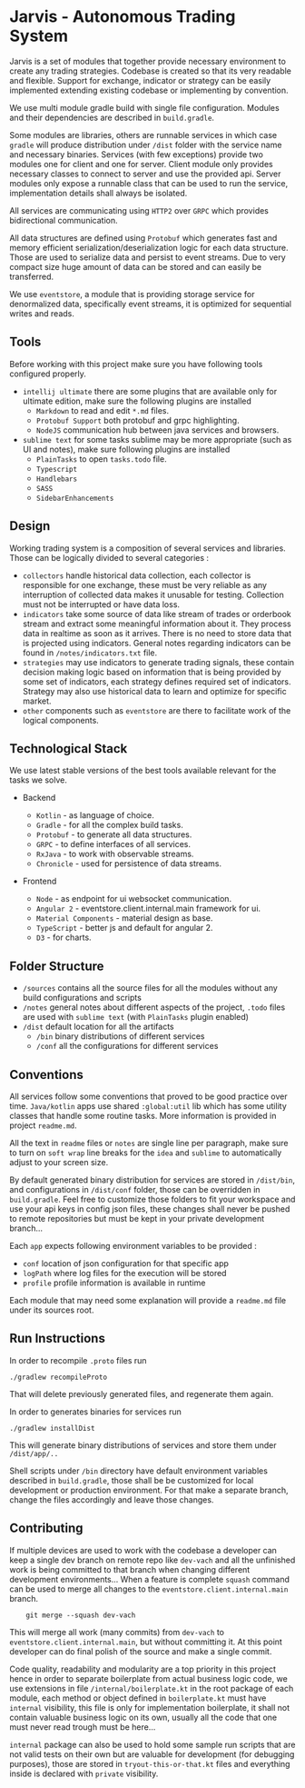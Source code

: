 # Jarvis - Autonomous Trading System

Jarvis is a set of modules that together provide necessary environment to create any trading strategies. Codebase is created so that its very readable and flexible. Support for exchange, indicator or strategy can be easily implemented extending existing codebase or implementing by convention.

We use multi module gradle build with single file configuration. Modules and their dependencies are described in `build.gradle`.

Some modules are libraries, others are runnable services in which case `gradle` will produce distribution under `/dist` folder with the service name and necessary binaries. Services (with few exceptions) provide two modules one for client and one for server. Client module only provides necessary classes to connect to server and use the provided api. Server modules only expose a runnable class that can be used to run the service, implementation details shall always be isolated.

All services are communicating using `HTTP2` over `GRPC` which provides bidirectional communication.

All data structures are defined using `Protobuf` which generates fast and memory efficient serialization/deserialization logic for each data structure. Those are used to serialize data and persist to event streams. Due to very compact size huge amount of data can be stored and can easily be transferred.

We use `eventstore`, a module that is providing storage service for denormalized data, specifically event streams, it is optimized for sequential writes and reads.


## Tools

Before working with this project make sure you have following tools configured properly.
* `intellij ultimate` there are some plugins that are available only for ultimate edition,
make sure the following plugins are installed
    * `Markdown` to read and edit `*.md` files.
    * `Protobuf Support` both protobuf and grpc highlighting.
    * `NodeJS` communication hub between java services and browsers.
* `sublime text` for some tasks sublime may be more appropriate (such as UI and notes), make sure following plugins are installed
    * `PlainTasks` to open `tasks.todo` file.
    * `Typescript`
    * `Handlebars`
    * `SASS`
    * `SidebarEnhancements`


## Design


 Working trading system is a composition of several services and libraries. Those can be logically divided to several categories :

 * `collectors` handle historical data collection, each collector is responsible for one exchange, these must be very reliable as any interruption of collected data makes it unusable for testing. Collection must not be interrupted or have data loss.
 * `indicators` take some source of data like stream of trades or orderbook stream and extract some meaningful information about it. They process data in realtime as soon as it arrives. There is no need to store data that is projected using indicators. General notes regarding indicators can be found in `/notes/indicators.txt` file.
 * `strategies` may use indicators to generate trading signals, these contain decision making logic based on information that is being provided by some set of indicators, each strategy defines required set of indicators. Strategy may also use historical data to learn and optimize for specific market.
 * `other` components such as `eventstore` are there to facilitate work of the logical components.


## Technological Stack


We use latest stable versions of the best tools available relevant for the tasks we solve.

* Backend
    * `Kotlin` - as language of choice.
    * `Gradle` - for all the complex build tasks.
    * `Protobuf` - to generate all data structures.
    * `GRPC` - to define interfaces of all services.
    * `RxJava` - to work with observable streams.
    * `Chronicle` - used for persistence of data streams.

* Frontend
    * `Node` - as endpoint for ui websocket communication.
    * `Angular 2` - eventstore.client.internal.main framework for ui.
    * `Material Components` - material design as base.
    * `TypeScript` - better js and default for angular 2.
    * `D3` - for charts.


## Folder Structure


* `/sources` contains all the source files for all the modules without any build configurations and scripts
* `/notes` general notes about different aspects of the project, `.todo` files
are used with `sublime text` (with `PlainTasks` plugin enabled)
* `/dist` default location for all the artifacts
    * `/bin` binary distributions of different services
    * `/conf` all the configurations for different services


## Conventions

All services follow some conventions that proved to be good practice over time. `Java/kotlin` apps use shared `:global:util` lib which has some utility classes that handle some routine tasks. More information is provided in project `readme.md`.

All the text in `readme` files or `notes` are single line per paragraph, make sure to turn on `soft wrap` line breaks for the `idea` and `sublime` to automatically adjust to your screen size.

By default generated binary distribution for services are stored in `/dist/bin`, and configurations in `/dist/conf` folder, those can be overridden in `build.gradle`. Feel free to customize those folders to fit your workspace and use your api keys in config json files, these changes shall never be pushed to remote repositories but must be kept in your private development branch...

Each `app` expects following environment variables to be provided :
* `conf` location of json configuration for that specific app
* `logPath` where log files for the execution will be stored
* `profile` profile information is available in runtime

Each module that may need some explanation will provide a `readme.md` file under its sources root.

## Run Instructions

In order to recompile `.proto` files run

    ./gradlew recompileProto

That will delete previously generated files, and regenerate them again.

In order to generates binaries for services run

    ./gradlew installDist

This will generate binary distributions of services and store them under `/dist/app/..`

Shell scripts under `/bin` directory have default environment variables described in `build.gradle`, those shall be be customized for local development or production environment. For that make a separate branch, change the files accordingly and leave those changes.

## Contributing

If multiple devices are used to work with the codebase a developer can keep a single dev branch on remote repo like `dev-vach` and all the unfinished work is being committed to that branch when changing different development environments... When a feature is complete `squash` command can be used to merge all changes to the `eventstore.client.internal.main` branch.

```
    git merge --squash dev-vach
```

This will merge all work (many commits) from `dev-vach` to `eventstore.client.internal.main`, but without committing it. At this point developer can do final polish of the source and make a single commit.

Code quality, readability and modularity are a top priority in this project hence in order to separate boilerplate from actual business logic code, we use extensions  in file `/internal/boilerplate.kt` in the root package of each module, each method or object defined in `boilerplate.kt` must have `internal` visibility, this file is only for implementation boilerplate, it shall not contain valuable business logic on its own, usually all the code that one must never read trough must be here...

`internal` package can also be used to hold some sample run scripts that are not valid tests on their own but are valuable for development (for debugging purposes), those are stored in `tryout-this-or-that.kt` files and everything inside is declared with `private` visibility.